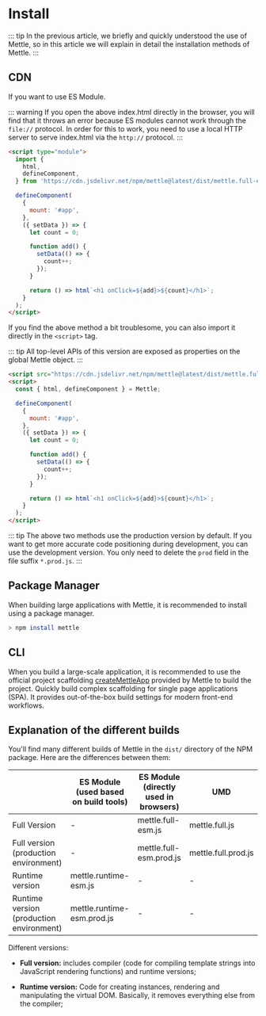 # Install

::: tip
In the previous article, we briefly and quickly understood the use of Mettle, so in this article we will explain in detail the installation methods of Mettle.
:::

## CDN

If you want to use ES Module.

::: warning
If you open the above index.html directly in the browser, you will find that it throws an error because ES modules cannot work through the `file://` protocol. In order for this to work, you need to use a local HTTP server to serve index.html via the `http://` protocol.
:::

```html
<script type="module">
  import {
    html,
    defineComponent,
  } from 'https://cdn.jsdelivr.net/npm/mettle@latest/dist/mettle.full-esm.js';

  defineComponent(
    {
      mount: '#app',
    },
    ({ setData }) => {
      let count = 0;

      function add() {
        setData(() => {
          count++;
        });
      }

      return () => html`<h1 onClick=${add}>${count}</h1>`;
    }
  );
</script>
```

If you find the above method a bit troublesome, you can also import it directly in the `<script>` tag.

::: tip
All top-level APIs of this version are exposed as properties on the global Mettle object.
:::

```html
<script src="https://cdn.jsdelivr.net/npm/mettle@latest/dist/mettle.full.prod.js"></script>
<script>
  const { html, defineComponent } = Mettle;

  defineComponent(
    {
      mount: '#app',
    },
    ({ setData }) => {
      let count = 0;

      function add() {
        setData(() => {
          count++;
        });
      }

      return () => html`<h1 onClick=${add}>${count}</h1>`;
    }
  );
</script>
```

::: tip
The above two methods use the production version by default. If you want to get more accurate code positioning during development, you can use the development version. You only need to delete the `prod` field in the file suffix `*.prod.js`.
:::

## Package Manager

When building large applications with Mettle, it is recommended to install using a package manager.

```bash
> npm install mettle
```

## CLI

When you build a large-scale application, it is recommended to use the official project scaffolding [createMettleApp](/tool/createMettleApp/) provided by Mettle to build the project. Quickly build complex scaffolding for single page applications (SPA). It provides out-of-the-box build settings for modern front-end workflows.

## Explanation of the different builds

You'll find many different builds of Mettle in the `dist/` directory of the NPM package. Here are the differences between them:

|                                          | ES Module (used based on build tools) | ES Module (directly used in browsers) | UMD                 |
| ---------------------------------------- | ------------------------------------- | ------------------------------------- | ------------------- |
| Full Version                             | -                                     | mettle.full-esm.js                    | mettle.full.js      |
| Full version (production environment)    | -                                     | mettle.full-esm.prod.js               | mettle.full.prod.js |
| Runtime version                          | mettle.runtime-esm.js                 | -                                     | -                   |
| Runtime version (production environment) | mettle.runtime-esm.prod.js            | -                                     | -                   |

Different versions:

- **Full version:** includes compiler (code for compiling template strings into JavaScript rendering functions) and runtime versions;

- **Runtime version:** Code for creating instances, rendering and manipulating the virtual DOM. Basically, it removes everything else from the compiler;
